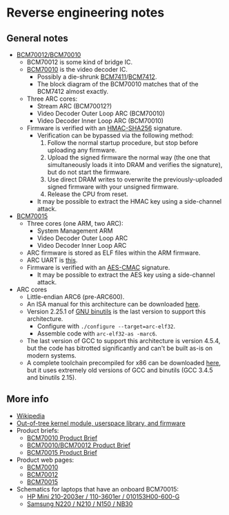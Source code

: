 # Reverse engineering notes


## General notes

- [BCM70012/BCM70010][bcm70010/bcm70012]
  - BCM70012 is some kind of bridge IC.
  - [BCM70010][bcm70010] is the video decoder IC.
    - Possibly a die-shrunk [BCM7411][bcm7411]/[BCM7412][bcm7412].
    - The block diagram of the BCM70010 matches that of the BCM7412 almost
      exactly.
  - Three ARC cores:
    - Stream ARC (BCM70012?)
    - Video Decoder Outer Loop ARC (BCM70010)
    - Video Decoder Inner Loop ARC (BCM70010)
  - Firmware is verified with an [HMAC-SHA256][hmac] signature.
    - Verification can be bypassed via the following method:
      1. Follow the normal startup procedure, but stop before uploading any
         firmware.
      2. Upload the signed firmware the normal way (the one that simultaneously
         loads it into DRAM and verifies the signature), but do not start the
         firmware.
      3. Use direct DRAM writes to overwrite the previously-uploaded signed
         firmware with your unsigned firmware.
      4. Release the CPU from reset.
    - It may be possible to extract the HMAC key using a side-channel attack.
- [BCM70015][bcm70015]
  - Three cores (one ARM, two ARC):
    - System Management ARM
    - Video Decoder Outer Loop ARC
    - Video Decoder Inner Loop ARC
  - ARC firmware is stored as ELF files within the ARM firmware.
  - ARC UART is [this][arc_uart].
  - Firmware is verified with an [AES-CMAC][cmac] signature.
    - It may be possible to extract the AES key using a side-channel attack.
- ARC cores
  - Little-endian ARC6 (pre-ARC600).
  - An ISA manual for this architecture can be downloaded [here][isa-manual].
  - Version 2.25.1 of [GNU binutils][binutils] is the last version to support
    this architecture.
    - Configure with `./configure --target=arc-elf32`.
    - Assemble code with `arc-elf32-as -marc6`.
  - The last version of GCC to support this architecture is version 4.5.4, but
    the code has bitrotted significantly and can't be built as-is on modern
    systems.
  - A complete toolchain precompiled for x86 can be downloaded
    [here][toolchain], but it uses extremely old versions of GCC and binutils
    (GCC 3.4.5 and binutils 2.15).


## More info

- [Wikipedia][wikipedia]
- [Out-of-tree kernel module, userspace library, and firmware][driver]
- Product briefs:
  - [BCM70010 Product Brief][bcm70010]
  - [BCM70010/BCM70012 Product Brief][bcm70010/bcm70012]
  - [BCM70015 Product Brief][bcm70015]
- Product web pages:
  - [BCM70010][bcm70010-web]
  - [BCM70012][bcm70012-web]
  - [BCM70015][bcm70015-web]
- Schematics for laptops that have an onboard BCM70015:
  - [HP Mini 210-2003er / 110-3601er / 010153H00-600-G][010153h00-600-g]
  - [Samsung N220 / N210 / N150 / NB30][samsung]


[bcm70010/bcm70012]: https://web.archive.org/web/20240214223754if_/https://static6.arrow.com/aropdfconversion/ea0893d8b88c1224d0b011f1bcc23123748ead6d/70010_70012-pb01-r.pdf
[bcm70010]: https://web.archive.org/web/20240214225008if_/https://static6.arrow.com/aropdfconversion/17e2c4acba947affa1d89c6d7214304b1c852a8d/70010-pb01-r.pdf
[bcm70015]: https://web.archive.org/web/20240214232928if_/https://acerfans.ru/uploads/forum/files/1456776117_bcm70015.pdf
[bcm7411]: https://web.archive.org/web/20240214230116if_/https://www.digchip.com/datasheets/download_datasheet.php?id=2522781&part-number=BCM7411
[bcm7412]: https://web.archive.org/web/20240214230054if_/https://www.digchip.com/datasheets/download_datasheet.php?id=3187850&part-number=BCM7412
[hmac]: https://en.wikipedia.org/wiki/HMAC
[arc_uart]: https://git.kernel.org/pub/scm/linux/kernel/git/torvalds/linux.git/tree/drivers/tty/serial/arc_uart.c
[cmac]: https://datatracker.ietf.org/doc/html/rfc4493
[isa-manual]: https://web.archive.org/web/20160618094913if_/http://me.bios.io/images/c/c6/ARC4._Programmers_reference.pdf
[binutils]: https://www.gnu.org/software/binutils/
[toolchain]: https://www.maintech.de/support/toolchains/
[wikipedia]: https://en.wikipedia.org/wiki/Broadcom_Crystal_HD
[driver]: https://github.com/yeradis/crystalhd
[bcm70010-web]: https://web.archive.org/web/20090710081221/http://www.broadcom.com/products/Consumer-Electronics/Netbook-and-Nettop-Solutions/BCM70010
[bcm70012-web]: https://web.archive.org/web/20090708055912/http://www.broadcom.com/products/Consumer-Electronics/Netbook-and-Nettop-Solutions/BCM70012
[bcm70015-web]: https://web.archive.org/web/20091226234150/http://www.broadcom.com/products/Consumer-Electronics/Netbook-and-Nettop-Solutions/BCM70015
[010153h00-600-g]: https://web.archive.org/web/20210726063354if_/https://www.abcelectronique.com/forum/attachment.php?attachmentid=48741#page=26
[samsung]: https://web.archive.org/web/20210726062516if_/https://www.informaticanapoli.it/download/SCHEMIELETTRICI/SAMSUNG/np-n220_n210_n150_nb30_bloomington_rev_0.9_sch.pdf#page=20
